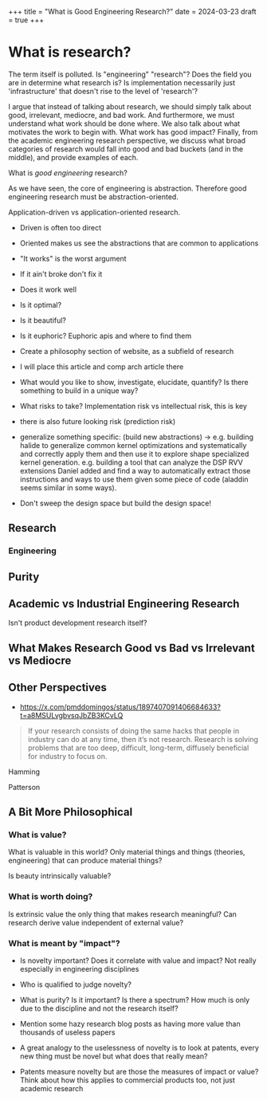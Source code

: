 +++
title = "What is Good Engineering Research?"
date = 2024-03-23
draft = true
+++

# What is research?

The term itself is polluted. Is "engineering" "research"? Does the field you are in determine what research is? Is implementation necessarily just 'infrastructure' that doesn't rise to the level of 'research'?

I argue that instead of talking about research, we should simply talk about good, irrelevant, mediocre, and bad work. And furthermore, we must understand what work should be done where. We also talk about what motivates the work to begin with. What work has good impact?
Finally, from the academic engineering research perspective, we discuss what broad categories of research would fall into good and bad buckets (and in the middle), and provide examples of each.

What is _good_ _engineering_ research?

As we have seen, the core of engineering is abstraction. Therefore good engineering research must be abstraction-oriented.

Application-driven vs application-oriented research.
  - Driven is often too direct
  - Oriented makes us see the abstractions that are common to applications

- "It works" is the worst argument
- If it ain't broke don't fix it
- Does it work well
- Is it optimal?
- Is it beautiful?
- Is it euphoric? Euphoric apis and where to find them
- Create a philosophy section of website, as a subfield of research
- I will place this article and comp arch article there

- What would you like to show, investigate, elucidate, quantify? Is there something to build in a unique way?

- What risks to take? Implementation risk vs intellectual risk, this is key
- there is also future looking risk (prediction risk)

- generalize something specific: (build new abstractions) -> e.g. building halide to generalize common kernel optimizations and systematically and correctly apply them and then use it to explore shape specialized kernel generation. e.g. building a tool that can analyze the DSP RVV extensions Daniel added and find a way to automatically extract those instructions and ways to use them given some piece of code (aladdin seems similar in some ways).
- Don't sweep the design space but build the design space!

## Research

### Engineering

## Purity

## Academic vs Industrial Engineering Research

Isn't product development research itself?

## What Makes Research Good vs Bad vs Irrelevant vs Mediocre

## Other Perspectives

- https://x.com/pmddomingos/status/1897407091406684633?t=a8MSULvgbvsqJbZB3KCvLQ

> If your research consists of doing the same hacks that people in industry can do at any time, then it’s not research. Research is solving problems that are too deep, difficult, long-term, diffusely beneficial for industry to focus on.

Hamming

Patterson

## A Bit More Philosophical

### What is value?

What is valuable in this world? Only material things and things (theories, engineering) that can produce material things?

Is beauty intrinsically valuable?

### What is worth doing?

Is extrinsic value the only thing that makes research meaningful? Can research derive value independent of external value?

### What is meant by "impact"?

- Is novelty important? Does it correlate with value and impact? Not really especially in engineering disciplines
- Who is qualified to judge novelty?
- What is purity? Is it important? Is there a spectrum? How much is only due to the discipline and not the research itself?
- Mention some hazy research blog posts as having more value than thousands of useless papers

- A great analogy to the uselessness of novelty is to look at patents, every new thing must be novel but what does that really mean?
- Patents measure novelty but are those the measures of impact or value? Think about how this applies to commercial products too, not just academic research
